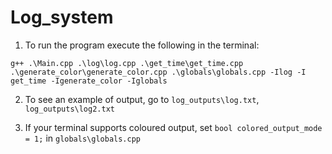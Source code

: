 # Log_system

1) To run the program execute the following in the terminal:

```g++ .\Main.cpp .\log\log.cpp .\get_time\get_time.cpp .\generate_color\generate_color.cpp .\globals\globals.cpp -Ilog -I get_time -Igenerate_color -Iglobals```

2) To see an example of output, go to ```log_outputs\log.txt```, ```log_outputs\log2.txt```

3) If your terminal supports coloured output, set ```bool colored_output_mode = 1;``` in ```globals\globals.cpp```